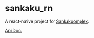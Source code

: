 # sankaku_rn

A react-native project for [Sankakuomplex](https://www.sankakucomplex.com/).

[Api Doc.](https://chan.sankakucomplex.com/help/api)

